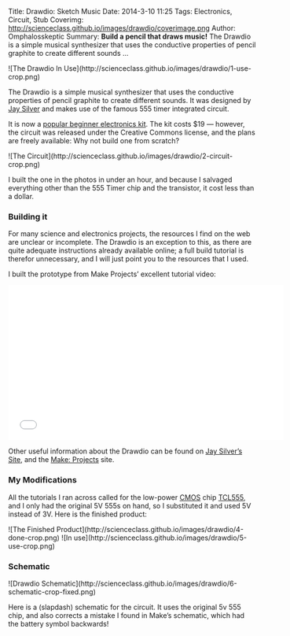 Title: Drawdio: Sketch Music
Date: 2014-3-10 11:25
Tags: Electronics, Circuit, Stub
Coverimg: http://scienceclass.github.io/images/drawdio/coverimage.png
Author: Omphalosskeptic
Summary: <strong>Build a pencil that draws music!</strong> The Drawdio is a simple musical synthesizer that uses the conductive properties of pencil graphite to create different sounds …

<span class="grayscale"> 
	![The Drawdio In Use](http://scienceclass.github.io/images/drawdio/1-use-crop.png)
</span>

The Drawdio is a simple musical synthesizer that uses the conductive properties of pencil graphite to create different sounds. It was designed by [Jay Silver](http://web.media.mit.edu/~silver/drawdio/) and makes use of the famous 555 timer integrated circuit. 

It is now a [popular beginner electronics kit](http://www.makershed.com/product_p/mkad12.htm). The kit costs $19 — however, the circuit was released under the Creative Commons license, and the plans are freely available: Why not build one from scratch?

<span class="grayscale"> 
	![The Circuit](http://scienceclass.github.io/images/drawdio/2-circuit-crop.png)
</span>

I built the one in the photos in under an hour, and because I salvaged everything other than the 555 Timer chip and the transistor, it cost less than a dollar.

### Building it

For many science and electronics projects, the resources I find on the web are unclear or incomplete. The Drawdio is an exception to this, as there are quite adequate instructions already available online; a full build tutorial is therefor unnecessary, and I will just point you to the resources that I used.

I built the prototype from Make Projects’ excellent tutorial video:

<span class="grayscale">
<iframe width="560" height="315" src="//www.youtube.com/embed/P4-Wl0W1004" frameborder="0" allowfullscreen></iframe>
</span>

Other useful information about the Drawdio can be found on [Jay Silver’s Site](http://web.media.mit.edu/~silver/drawdio/), and the [Make: Projects](http://makezine.com/projects/drawdio-musical-pencil/) site.

### My Modifications

All the tutorials I ran across called for the low-power [CMOS](http://en.wikipedia.org/wiki/Cmos) chip [TCL555](http://en.wikipedia.org/wiki/555_timer#Derivatives), and I only had the original 5V 555s on hand, so I substituted it and used 5V instead of 3V. Here is the finished product:

<span class="grayscale"> 
	![The Finished Product](http://scienceclass.github.io/images/drawdio/4-done-crop.png)
</span>

<span class="grayscale"> 
	![In use](http://scienceclass.github.io/images/drawdio/5-use-crop.png)
</span>

### Schematic

<span class="grayscale"> 
	![Drawdio Schematic](http://scienceclass.github.io/images/drawdio/6-schematic-crop-fixed.png)
</span>

Here is a (slapdash) schematic for the circuit. It uses the original 5v 555 chip, and also corrects a mistake I found in Make’s schematic, which had the battery symbol backwards!

